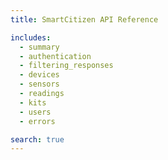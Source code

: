 ```yaml
---
title: SmartCitizen API Reference

includes:
  - summary
  - authentication
  - filtering_responses
  - devices
  - sensors
  - readings
  - kits
  - users
  - errors

search: true
---
```



